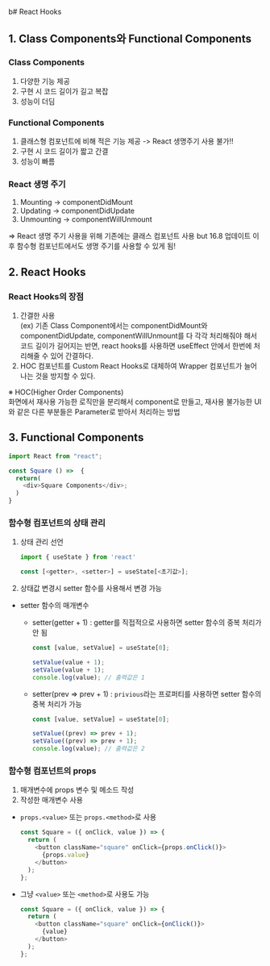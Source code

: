 b# React Hooks

## 1. Class Components와 Functional Components

### Class Components

1. 다양한 기능 제공
2. 구현 시 코드 길이가 길고 복잡
3. 성능이 더딤

### Functional Components

1. 클래스형 컴포넌트에 비해 적은 기능 제공 -> React 생명주기 사용 불가!!
2. 구현 시 코드 길이가 짧고 간결
3. 성능이 빠름

### React 생명 주기

1. Mounting -> componentDidMount
2. Updating -> componentDidUpdate
3. Unmounting -> componentWillUnmount

=> React 생명 주기 사용을 위해 기존에는 클래스 컴포넌트 사용
but 16.8 업데이트 이후 함수형 컴포넌트에서도 생명 주기를 사용할 수 있게 됨!

## 2. React Hooks

### React Hooks의 장점

1. 간결한 사용
   </br> (ex) 기존 Class Component에서는 componentDidMount와 componentDidUpdate, componentWillUnmount를 다 각각 처리해줘야 해서 코드 길이가 길어지는 반면, react hooks를 사용하면 useEffect 안에서 한번에 처리해줄 수 있어 간결하다.
2. HOC 컴포넌트를 Custom React Hooks로 대체하여 Wrapper 컴포넌트가 늘어나는 것을 방지할 수 있다.

※ HOC(Higher Order Components)
</br> 화면에서 재사용 가능한 로직만을 분리해서 component로 만들고, 재사용 불가능한 UI와 같은 다른 부분들은 Parameter로 받아서 처리하는 방법

## 3. Functional Components

```js
import React from "react";

const Square () =>  {
  return(
    <div>Square Components</div>;
  )
}
```

### 함수형 컴포넌트의 상태 관리

1. 상태 관리 선언

   ```js
   import { useState } from 'react'

   const [<getter>, <setter>] = useState[<초기값>];
   ```

2. 상태값 변경시 setter 함수를 사용해서 변경 가능

- setter 함수의 매개변수

  - setter(getter + 1) : getter를 직접적으로 사용하면 setter 함수의 중복 처리가 안 됨

    ```js
    const [value, setValue] = useState[0];

    setValue(value + 1);
    setValue(value + 1);
    console.log(value); // 출력값은 1
    ```

  - setter(prev => prev + 1) : `privious`라는 프로퍼티를 사용하면 setter 함수의 중복 처리가 가능

    ```js
    const [value, setValue] = useState[0];

    setValue((prev) => prev + 1);
    setValue((prev) => prev + 1);
    console.log(value); // 출력값은 2
    ```

### 함수형 컴포넌트의 props

1. 매개변수에 props 변수 및 메소드 작성
2. 작성한 매개변수 사용

- `props.<value>` 또는 `props.<method>`로 사용
  ```js
  const Square = ({ onClick, value }) => {
    return (
      <button className="square" onClick={props.onClick()}>
        {props.value}
      </button>
    );
  };
  ```
- 그냥 `<value>` 또는 `<method>`로 사용도 가능

  ```js
  const Square = ({ onClick, value }) => {
    return (
      <button className="square" onClick={onClick()}>
        {value}
      </button>
    );
  };
  ```
